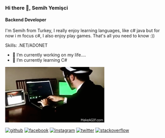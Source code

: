 ### Hi there 👋,  Semih Yemişci
#### Backend Developer
I'm Semih from Turkey, I really enjoy learning languages, like c# java but for now i m focus c#, I also enjoy play games. That's all you need to know :))

Skills: .NET/ADONET

- 🔭 I’m currently working on my life.... 
- 🌱 I’m currently learning C# 

<img src ="https://github.com/Keruv1/Keruv1/blob/main/giphy.gif" />


[<img src='https://cdn.jsdelivr.net/npm/simple-icons@3.0.1/icons/github.svg' alt='github' height='40'>](https://github.com/Keruv1)  [<img src='https://cdn.jsdelivr.net/npm/simple-icons@3.0.1/icons/facebook.svg' alt='facebook' height='40'>](https://www.facebook.com/semih.yemisci)  [<img src='https://cdn.jsdelivr.net/npm/simple-icons@3.0.1/icons/instagram.svg' alt='instagram' height='40'>](https://www.instagram.com/semih4real/)  [<img src='https://cdn.jsdelivr.net/npm/simple-icons@3.0.1/icons/twitter.svg' alt='twitter' height='40'>](https://twitter.com/semih4real)  [<img src='https://cdn.jsdelivr.net/npm/simple-icons@3.0.1/icons/stackoverflow.svg' alt='stackoverflow' height='40'>](https://stackoverflow.com/users/18298424)  

